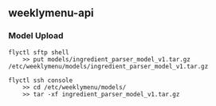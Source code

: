## weeklymenu-api

### Model Upload

```
flyctl sftp shell
    >> put models/ingredient_parser_model_v1.tar.gz /etc/weeklymenu/models/ingredient_parser_model_v1.tar.gz
```

```
flyctl ssh console
    >> cd /etc/weeklymenu/models/
    >> tar -xf ingredient_parser_model_v1.tar.gz
```
